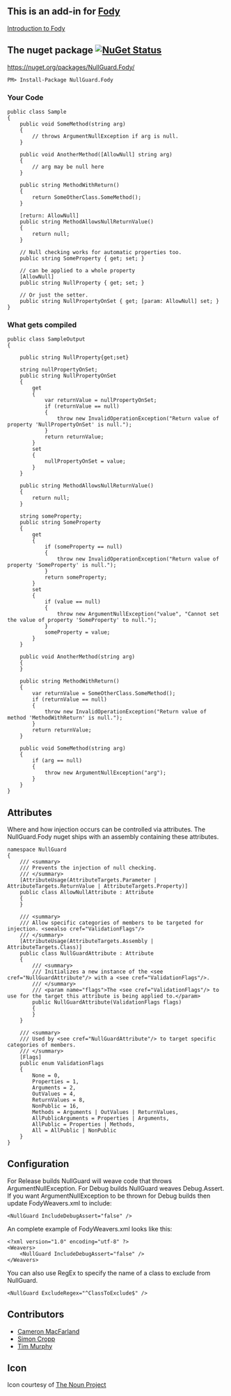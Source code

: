 ## This is an add-in for [Fody](https://github.com/Fody/Fody/) 

[Introduction to Fody](http://github.com/Fody/Fody/wiki/SampleUsage)


## The nuget package  [![NuGet Status](http://img.shields.io/nuget/v/NullGuard.Fody.svg?style=flat)](https://www.nuget.org/packages/NullGuard.Fody/)

https://nuget.org/packages/NullGuard.Fody/

    PM> Install-Package NullGuard.Fody

### Your Code


    public class Sample
    {
        public void SomeMethod(string arg)
        {
            // throws ArgumentNullException if arg is null.
        }

        public void AnotherMethod([AllowNull] string arg)
        {
            // arg may be null here
        }

        public string MethodWithReturn()
        {
            return SomeOtherClass.SomeMethod();
        }

        [return: AllowNull]
        public string MethodAllowsNullReturnValue()
        {
            return null;
        }

        // Null checking works for automatic properties too.
        public string SomeProperty { get; set; }

        // can be applied to a whole property
        [AllowNull] 
        public string NullProperty { get; set; }

        // Or just the setter.
        public string NullPropertyOnSet { get; [param: AllowNull] set; }
    }

### What gets compiled 

    public class SampleOutput
    {

        public string NullProperty{get;set}
    
        string nullPropertyOnSet;
        public string NullPropertyOnSet
        {
            get
            {
                var returnValue = nullPropertyOnSet;
                if (returnValue == null)
                {
                    throw new InvalidOperationException("Return value of property 'NullPropertyOnSet' is null.");
                }
                return returnValue;
            }
            set
            {
                nullPropertyOnSet = value;
            }
        }
    
        public string MethodAllowsNullReturnValue()
        {
            return null;
        }

        string someProperty;
        public string SomeProperty
        {
            get
            {
                if (someProperty == null)
                {
                    throw new InvalidOperationException("Return value of property 'SomeProperty' is null.");
                }
                return someProperty;
            }
            set
            {
                if (value == null)
                {
                    throw new ArgumentNullException("value", "Cannot set the value of property 'SomeProperty' to null.");
                }
                someProperty = value;
            }
        }

        public void AnotherMethod(string arg)
        {
        }

        public string MethodWithReturn()
        {
            var returnValue = SomeOtherClass.SomeMethod();
            if (returnValue == null)
            {
                throw new InvalidOperationException("Return value of method 'MethodWithReturn' is null.");
            }
            return returnValue;
        }

        public void SomeMethod(string arg)
        {
            if (arg == null)
            {
                throw new ArgumentNullException("arg");
            }
        }
    }
    
## Attributes

Where and how injection occurs can be controlled via attributes. The NullGuard.Fody nuget ships with an assembly containing these attributes.

    namespace NullGuard
    {
        /// <summary>
        /// Prevents the injection of null checking.
        /// </summary>
        [AttributeUsage(AttributeTargets.Parameter | AttributeTargets.ReturnValue | AttributeTargets.Property)]
        public class AllowNullAttribute : Attribute
        {
        }
        
        /// <summary>
        /// Allow specific categories of members to be targeted for injection. <seealso cref="ValidationFlags"/>
        /// </summary>
        [AttributeUsage(AttributeTargets.Assembly | AttributeTargets.Class)]
        public class NullGuardAttribute : Attribute
        {
            /// <summary>
            /// Initializes a new instance of the <see cref="NullGuardAttribute"/> with a <see cref="ValidationFlags"/>.
            /// </summary>
            /// <param name="flags">The <see cref="ValidationFlags"/> to use for the target this attribute is being applied to.</param>
            public NullGuardAttribute(ValidationFlags flags)
            {
            }
        }
        
        /// <summary>
        /// Used by <see cref="NullGuardAttribute"/> to target specific categories of members.
        /// </summary>
        [Flags]
        public enum ValidationFlags
        {
            None = 0,
            Properties = 1,
            Arguments = 2,
            OutValues = 4,
            ReturnValues = 8,
            NonPublic = 16,
            Methods = Arguments | OutValues | ReturnValues,
            AllPublicArguments = Properties | Arguments,
            AllPublic = Properties | Methods,
            All = AllPublic | NonPublic
        }
    }

## Configuration

For Release builds NullGuard will weave code that throws ArgumentNullException. For Debug builds NullGuard weaves Debug.Assert. 
If you want ArgumentNullException to be thrown for Debug builds then update FodyWeavers.xml to include:

    <NullGuard IncludeDebugAssert="false" />

An complete example of FodyWeavers.xml looks like this:

    <?xml version="1.0" encoding="utf-8" ?>
    <Weavers>
        <NullGuard IncludeDebugAssert="false" />
    </Weavers>

You can also use RegEx to specify the name of a class to exclude from NullGuard.

    <NullGuard ExcludeRegex="^ClassToExclude$" />

## Contributors

  * [Cameron MacFarland](https://github.com/distantcam)
  * [Simon Cropp](https://github.com/simoncropp)
  * [Tim Murphy](https://github.com/TimMurphy)

## Icon

Icon courtesy of [The Noun Project](http://thenounproject.com)

